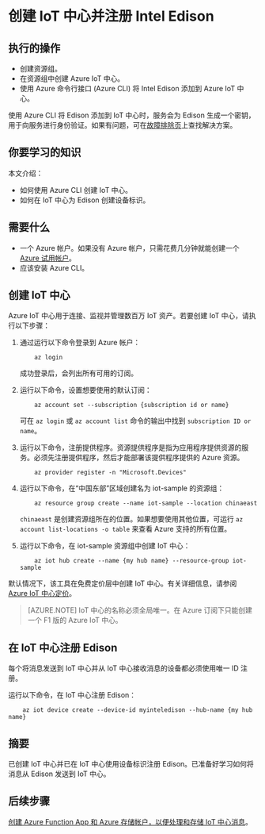<properties
    pageTitle="创建 Azure IoT 中心并注册 Intel Edison | Azure"
    description="使用 Azure CLI 创建资源组、创建 Azure IoT 中心，以及在 Azure IoT 中心注册 Edison。"
    services="iot-hub"
    documentationcenter=""
    author="shizn"
    manager="timtl"
    tags=""
    keywords="" />
<tags
    ms.assetid="80bfc3cd-a1fc-4775-8994-d8033381dd3d"
    ms.service="iot-hub"
    ms.devlang="c"
    ms.topic="article"
    ms.tgt_pltfrm="na"
    ms.workload="na"
    ms.date="11/8/2016"
    wacn.date="01/06/2017"
    ms.author="xshi" />  


# 创建 IoT 中心并注册 Intel Edison
## 执行的操作
* 创建资源组。
* 在资源组中创建 Azure IoT 中心。
* 使用 Azure 命令行接口 (Azure CLI) 将 Intel Edison 添加到 Azure IoT 中心。

使用 Azure CLI 将 Edison 添加到 IoT 中心时，服务会为 Edison 生成一个密钥，用于向服务进行身份验证。如果有问题，可在[故障排除页][troubleshooting]上查找解决方案。

## 你要学习的知识
本文介绍：
* 如何使用 Azure CLI 创建 IoT 中心。
* 如何在 IoT 中心为 Edison 创建设备标识。

## 需要什么
* 一个 Azure 帐户。如果没有 Azure 帐户，只需花费几分钟就能创建一个 [Azure 试用帐户](/pricing/1rmb-trial/)。
* 应该安装 Azure CLI。

## 创建 IoT 中心
Azure IoT 中心用于连接、监视并管理数百万 IoT 资产。若要创建 IoT 中心，请执行以下步骤：

1. 通过运行以下命令登录到 Azure 帐户：

   
		   az login
   

   成功登录后，会列出所有可用的订阅。

2. 运行以下命令，设置想要使用的默认订阅：

   
		   az account set --subscription {subscription id or name}
   

   可在 `az login` 或 `az account list` 命令的输出中找到 `subscription ID or name`。

3. 运行以下命令，注册提供程序。资源提供程序是指为应用程序提供资源的服务。必须先注册提供程序，然后才能部署该提供程序提供的 Azure 资源。

   
		   az provider register -n "Microsoft.Devices"
   
4. 运行以下命令，在“中国东部”区域创建名为 iot-sample 的资源组：

   
		   az resource group create --name iot-sample --location chinaeast
   

   `chinaeast` 是创建资源组所在的位置。如果想要使用其他位置，可运行 `az account list-locations -o table` 来查看 Azure 支持的所有位置。

5. 运行以下命令，在 iot-sample 资源组中创建 IoT 中心：

   
		   az iot hub create --name {my hub name} --resource-group iot-sample
   

默认情况下，该工具在免费定价层中创建 IoT 中心。有关详细信息，请参阅 [Azure IoT 中心定价](/pricing/details/iot-hub/)。

> [AZURE.NOTE] 
IoT 中心的名称必须全局唯一。在 Azure 订阅下只能创建一个 F1 版的 Azure IoT 中心。


## 在 IoT 中心注册 Edison
每个将消息发送到 IoT 中心并从 IoT 中心接收消息的设备都必须使用唯一 ID 注册。

运行以下命令，在 IoT 中心注册 Edison：


		az iot device create --device-id myinteledison --hub-name {my hub name}


## 摘要
已创建 IoT 中心并已在 IoT 中心使用设备标识注册 Edison。已准备好学习如何将消息从 Edison 发送到 IoT 中心。

## 后续步骤
[创建 Azure Function App 和 Azure 存储帐户，以便处理和存储 IoT 中心消息][process-and-store-iot-hub-messages]。


<!-- Images and links -->


[troubleshooting]: /documentation/articles/iot-hub-intel-edison-kit-c-troubleshooting/
[process-and-store-iot-hub-messages]: /documentation/articles/iot-hub-intel-edison-kit-c-lesson3-deploy-resource-manager-template/

<!---HONumber=Mooncake_0103_2017-->